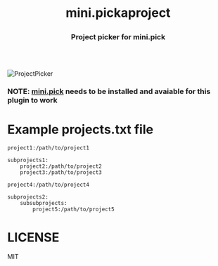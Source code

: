 <h1><p align=center>mini.pickaproject</p></h1>
<h3><p align=center>Project picker for mini.pick</p></h3>
<br \><br \>

![ProjectPicker](https://user-images.githubusercontent.com/45213563/295500017-629d6a18-29c6-43fd-b151-4d0125472cf1.png)

### NOTE: [mini.pick](https://github.com/echasnovski/mini.pick) needs to be installed and avaiable for this plugin to work

# Example projects.txt file
```plain
project1:/path/to/project1

subprojects1:
    project2:/path/to/project2
    project3:/path/to/project3

project4:/path/to/project4

subprojects2:
    subsubprojects:
        project5:/path/to/project5
```

# LICENSE
MIT
